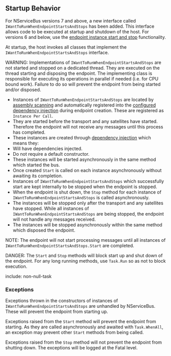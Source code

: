 ## Startup Behavior

For NServiceBus versions 7 and above, a new interface called `IWantToRunWhenEndpointStartsAndStops` has been added. This interface allows code to be executed at startup and shutdown of the host. For versions 6 and below, use the [endpoint instance start and stop](/nservicebus/lifecycle/endpointstartandstop.md) functionality.

At startup, the host invokes all classes that implement the `IWantToRunWhenEndpointStartsAndStops` interface.

WARNING: Implementations of `IWantToRunWhenEndpointStartsAndStops` are not started and stopped on a dedicated thread. They are executed on the thread starting and disposing the endpoint. The implementing class is responsible for executing its operations in parallel if needed (i.e. for CPU bound work). Failure to do so will prevent the endpoint from being started and/or disposed.

 * Instances of `IWantToRunWhenEndpointStartsAndStops` are located by [assembly scanning](/nservicebus/hosting/assembly-scanning.md) and automatically registered into the [configured dependency injection](/nservicebus/dependency-injection/) during endpoint creation. These are registered as `Instance Per Call`.
 * They are started before the transport and any satellites have started. Therefore the endpoint will not receive any messages until this process has completed.
 * These instances are created through [dependency injection](/nservicebus/dependency-injection/) which means they:
  * Will have dependencies injected.
  * Do not require a default constructor.
 * These instances will be started asynchronously in the same method which started the bus.
 * Once created `Start` is called on each instance asynchronously without awaiting its completion.
 * Instances of `IWantToRunWhenEndpointStartsAndStops` which successfully start are kept internally to be stopped when the endpoint is stopped.
 * When the endpoint is shut down, the `Stop` method for each instance of `IWantToRunWhenEndpointStartsAndStops` is called asynchronously.
 * The instances will be stopped only after the transport and any satellites have stopped. While all instances of `IWantToRunWhenEndpointStartsAndStops` are being stopped, the endpoint will not handle any messages received.
 * The instances will be stopped asynchronously within the same method which disposed the endpoint.

NOTE: The endpoint will not start processing messages until all instances of `IWantToRunWhenEndpointStartsAndStops.Start` are completed.

DANGER: The `Start` and `Stop` methods will block start up and shut down of the endpoint. For any long running methods, use `Task.Run` so as not to block execution.

include: non-null-task

### Exceptions

Exceptions thrown in the constructors of instances of `IWantToRunWhenEndpointStartsAndStops` are unhandled by NServiceBus. These will prevent the endpoint from starting up.

Exceptions raised from the `Start` method will prevent the endpoint from starting. As they are called asynchronously and awaited with `Task.WhenAll`, an exception may prevent other `Start` methods from being called.

Exceptions raised from the `Stop` method will not prevent the endpoint from shutting down. The exceptions will be logged at the Fatal level.
